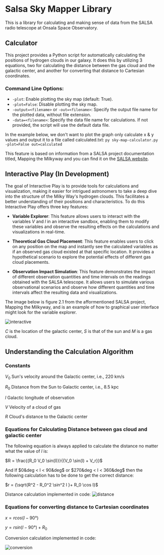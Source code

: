 # Salsa Sky Mapper Library

This is a library for calculating and making sense of data from the SALSA radio telescope at Onsala Space Observatory.

## Calculator
This project provides a Python script for automatically calculating the positions of hydrogen clouds in our galaxy. 
It does this by utilizing 3 equations, two for calculating the distance between the gas cloud and the galactic center,
and another for converting that distance to Cartesian coordinates.

### Command Line Options:

- `-plot`: Enable plotting the sky map (default: True).
- `-plot=False`: Disable plotting the sky map.
- `-output=<filename>` or `-out=<filename>`: Specify the output file name for the plotted data, without file extension.
- `-data=<filename>`: Specify the data file name for calculations. If not provided, the script will use the default data file.

In the example below, we don't want to plot the graph only calculate x & y values and output it to a file called calculated.txt: 
`py sky-map-calculator.py -plot=False out=calculated`

This feature is based on information from a SALSA project documentation titled, Mapping the Milkyway and you
can find it on the [SALSA website](https://liv.oso.chalmers.se/salsa/support).

## Interactive Play (In Development)

The goal of Interactive Play is to provide tools for calculations and visualization, making it easier for intrigued astronomers to take a deep dive into the structure of the Milky Way's hydrogen clouds. This facilitates a better understanding of their positions and characteristics. To do this Interactive Play offers three key features:

 - **Variable Explorer**: This feature allows users to interact with the variables $V$ and $l$ in an interactive sandbox, enabling them to modify these variables and observe the resulting effects on the calculations and visualizations in real-time.

 - **Theoretical Gas Cloud Placement**: This feature enables users to click on any position on the map and instantly see the calculated variables as if an observed gas cloud existed at that specific location. It provides a hypothetical scenario to explore the potential effects of different gas cloud placements.

 - **Observation Impact Simulation**: This feature demonstrates the impact of different observation quantities and time intervals on the readings obtained with the SALSA telescope. It allows users to simulate various observational scenarios and observe how different quantities and time intervals affect the resulting data and visualizations.

The image below is figure 2.1 from the afformentioned SALSA project, Mapping the Milkyway, and is an example of how to
graphical user interface might look for the variable explorer.

![interactive](https://github.com/mrikea4real/salsa-sky-mapper/assets/79717170/90d8ae12-fe9f-4c9e-acac-e17c4b17d8ca)

$C$ is the location of the galactic center, $S$ is that of the sun and $M$ is a gas cloud. 

## Understanding the Calculation Algorithm

### Constants

$V_0$ Sun's velocity around the Galactic center, i.e., 220 km/s

$R_0$ Distance from the Sun to Galactic center, i.e., 8.5 kpc

$l$ Galactic longitude of observation

$V$ Velocity of a cloud of gas

$R$ Cloud's distance to the Galactic center

### Equations for Calculating Distance between gas cloud and galactic center

The following equation is always applied to calculate the distance no matter what the value of $l$ is:

$R = \frac{{R_0 V_0 \sin(l)}}{{V_0 \sin(l) + V_r}}$

And If $0&deg < l < 90&deg$ or $270&deg < l < 360&deg$ then the following calculation has to be done to get the correct distance:

$r = {\sqrt{R^2 - R_0^2 \sin^2 l }+ R_0 \cos l}$

Distance calculation implemented in code:
![distance](https://github.com/mrikea4real/salsa-sky-mapper/assets/79717170/1ea517a8-14a3-4ed5-989d-56ad93d04463)

### Equations for converting distance to Cartesian coordinates

${x} = {r cos(l - 90°)}$

${y} = {r sin(l - 90°) + R_0}$

Conversion calculation implemented in code:

![conversion](https://github.com/mrikea4real/salsa-sky-mapper/assets/79717170/63c48d4f-fd3d-4419-a782-747a418870fc)
